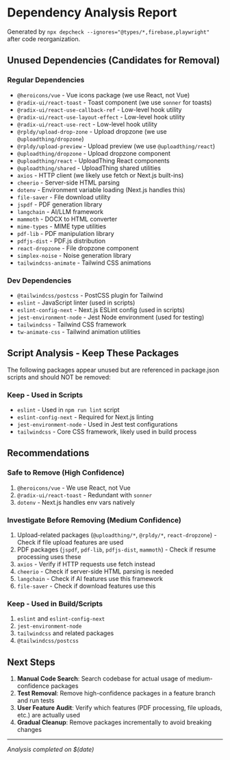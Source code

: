 # Dependency Analysis Report

Generated by `npx depcheck --ignores="@types/*,firebase,playwright"` after code reorganization.

## Unused Dependencies (Candidates for Removal)

### Regular Dependencies
- `@heroicons/vue` - Vue icons package (we use React, not Vue)
- `@radix-ui/react-toast` - Toast component (we use `sonner` for toasts)
- `@radix-ui/react-use-callback-ref` - Low-level hook utility
- `@radix-ui/react-use-layout-effect` - Low-level hook utility  
- `@radix-ui/react-use-rect` - Low-level hook utility
- `@rpldy/upload-drop-zone` - Upload dropzone (we use `@uploadthing/dropzone`)
- `@rpldy/upload-preview` - Upload preview (we use `@uploadthing/react`)
- `@uploadthing/dropzone` - Upload dropzone component
- `@uploadthing/react` - UploadThing React components
- `@uploadthing/shared` - UploadThing shared utilities
- `axios` - HTTP client (we likely use fetch or Next.js built-ins)
- `cheerio` - Server-side HTML parsing
- `dotenv` - Environment variable loading (Next.js handles this)
- `file-saver` - File download utility
- `jspdf` - PDF generation library
- `langchain` - AI/LLM framework
- `mammoth` - DOCX to HTML converter
- `mime-types` - MIME type utilities
- `pdf-lib` - PDF manipulation library
- `pdfjs-dist` - PDF.js distribution
- `react-dropzone` - File dropzone component
- `simplex-noise` - Noise generation library
- `tailwindcss-animate` - Tailwind CSS animations

### Dev Dependencies
- `@tailwindcss/postcss` - PostCSS plugin for Tailwind
- `eslint` - JavaScript linter (used in scripts)
- `eslint-config-next` - Next.js ESLint config (used in scripts)
- `jest-environment-node` - Jest Node environment (used for testing)
- `tailwindcss` - Tailwind CSS framework
- `tw-animate-css` - Tailwind animation utilities

## Script Analysis - Keep These Packages

The following packages appear unused but are referenced in package.json scripts and should NOT be removed:

### Keep - Used in Scripts
- `eslint` - Used in `npm run lint` script
- `eslint-config-next` - Required for Next.js linting
- `jest-environment-node` - Used in Jest test configurations
- `tailwindcss` - Core CSS framework, likely used in build process

## Recommendations

### Safe to Remove (High Confidence)
1. `@heroicons/vue` - We use React, not Vue
2. `@radix-ui/react-toast` - Redundant with `sonner`
3. `dotenv` - Next.js handles env vars natively

### Investigate Before Removing (Medium Confidence)
1. Upload-related packages (`@uploadthing/*`, `@rpldy/*`, `react-dropzone`) - Check if file upload features are used
2. PDF packages (`jspdf`, `pdf-lib`, `pdfjs-dist`, `mammoth`) - Check if resume processing uses these
3. `axios` - Verify if HTTP requests use fetch instead
4. `cheerio` - Check if server-side HTML parsing is needed
5. `langchain` - Check if AI features use this framework
6. `file-saver` - Check if download features use this

### Keep - Used in Build/Scripts
1. `eslint` and `eslint-config-next`
2. `jest-environment-node`
3. `tailwindcss` and related packages
4. `@tailwindcss/postcss`

## Next Steps

1. **Manual Code Search**: Search codebase for actual usage of medium-confidence packages
2. **Test Removal**: Remove high-confidence packages in a feature branch and run tests
3. **User Feature Audit**: Verify which features (PDF processing, file uploads, etc.) are actually used
4. **Gradual Cleanup**: Remove packages incrementally to avoid breaking changes

---
*Analysis completed on $(date)*
